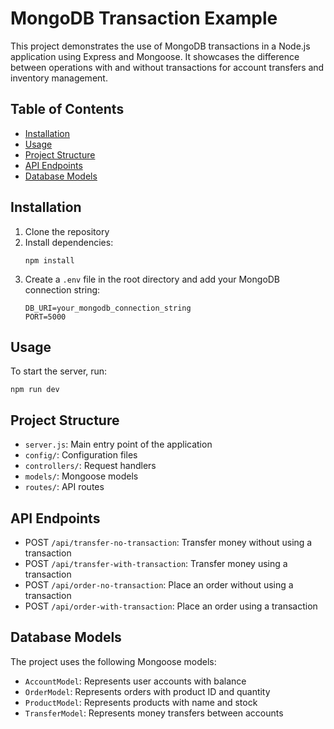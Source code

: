 # MongoDB Transaction Example

This project demonstrates the use of MongoDB transactions in a Node.js application using Express and Mongoose. It showcases the difference between operations with and without transactions for account transfers and inventory management.

## Table of Contents

- [Installation](#installation)
- [Usage](#usage)
- [Project Structure](#project-structure)
- [API Endpoints](#api-endpoints)
- [Database Models](#database-models)

## Installation

1. Clone the repository
2. Install dependencies:
   ```
   npm install
   ```
3. Create a `.env` file in the root directory and add your MongoDB connection string:
   ```
   DB_URI=your_mongodb_connection_string
   PORT=5000
   ```

## Usage

To start the server, run:

```
npm run dev
```

## Project Structure

- `server.js`: Main entry point of the application
- `config/`: Configuration files
- `controllers/`: Request handlers
- `models/`: Mongoose models
- `routes/`: API routes

## API Endpoints

- POST `/api/transfer-no-transaction`: Transfer money without using a transaction
- POST `/api/transfer-with-transaction`: Transfer money using a transaction
- POST `/api/order-no-transaction`: Place an order without using a transaction
- POST `/api/order-with-transaction`: Place an order using a transaction

## Database Models

The project uses the following Mongoose models:

- `AccountModel`: Represents user accounts with balance
- `OrderModel`: Represents orders with product ID and quantity
- `ProductModel`: Represents products with name and stock
- `TransferModel`: Represents money transfers between accounts
